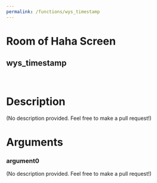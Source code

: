 ```yaml
---
permalink: /functions/wys_timestamp
---
```

# Room of Haha Screen  
## wys_timestamp  
&nbsp;  
# Description  
(No description provided. Feel free to make a pull request!) 
&nbsp;  
# Arguments
### argument0
(No description provided. Feel free to make a pull request!)
&nbsp;  


